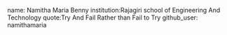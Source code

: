 name: Namitha Maria Benny
institution:Rajagiri school of Engineering And Technology
quote:Try And Fail Rather than Fail to Try
github_user: namithamaria
